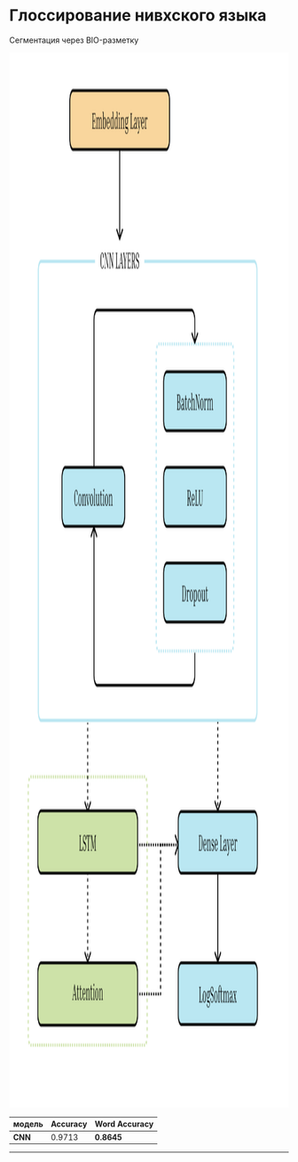 # Глоссирование нивхского языка

Сегментация через BIO-разметку

<img src="add_data/architecture/cnn_scheme.png" width=1500 height=1900 alt="Архитектура модели сегментации">

|модель  |  Accuracy  |  Word Accuracy        |
|--------|------------|-----------------------|
|**CNN** |  0.9713    |        **0.8645**     |
----------------------------------------------

